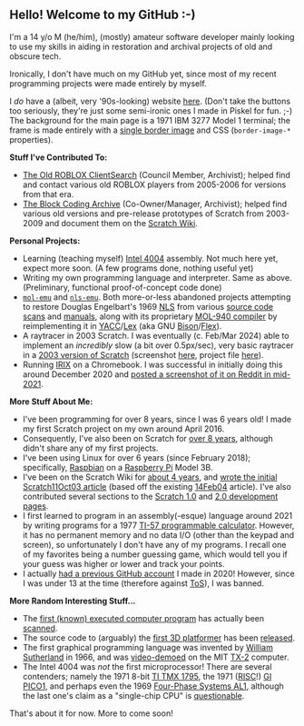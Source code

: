 ## Hello! Welcome to my GitHub :-)

I'm a 14 y/o M (he/him), (mostly) amateur software developer mainly looking to use my skills in aiding in restoration and archival projects of old and obscure tech.

Ironically, I don't have much on my GitHub yet, since most of my recent programming projects were made entirely by myself.

I _do_ have a (albeit, very '90s-looking) website [here](https://artech.neocities.org/). (Don't take the buttons too seriously, they're just some semi-ironic ones I made in Piskel for fun. ;-) The background for the main page is a 1971 IBM 3277 Model 1 terminal; the frame is made entirely with a [single border image](https://artech.neocities.org/border.png) and CSS (`border-image-*` properties).

**Stuff I've Contributed To:**

* [The Old ROBLOX ClientSearch](https://clientsearch.tumblr.com/) (Council Member, Archivist); helped find and contact various old ROBLOX players from 2005-2006 for versions from that era.
* [The Block Coding Archive](https://tbca.nukley.com/) (Co-Owner/Manager, Archivist); helped find various old versions and pre-release prototypes of Scratch from 2003-2009 and document them on the [Scratch Wiki](https://en.scratch-wiki.info/).

**Personal Projects:**

* Learning (teaching myself) [Intel 4004](https://en.wikipedia.org/wiki/Intel_4004) assembly. Not much here yet, expect more soon. (A few programs done, nothing useful yet)
* Writing my own programming language and interpreter. Same as above. (Preliminary, functional proof-of-concept code done)
* [`mol-emu`](https://github.com/artech-dvd/mol-emu/) and [`nls-emu`](https://github.com/artech-dvd/nls-emu/). Both more-or-less abandoned projects attempting to restore Douglas Engelbart's 1969 [NLS](https://en.wikipedia.org/wiki/NLS_(computer_system)) from various [source code scans](https://bitsavers.org/pdf/sri/arc/sds-940/NLS_Sources_Part_1_Nov69.pdf) and [manuals](https://bitsavers.org/pdf/sri/arc/sds-940/NLS_System_Guide_19691021.pdf), along with its proprietary [MOL-940 compiler](https://bitsavers.org/pdf/sri/arc/rulifson/MOL940_Preliminary_Specification_For_An_Algol-Like_Machine_Oriented_Language_For_The_SDS_940_Mar68.pdf) by reimplementing it in [YACC](https://en.wikipedia.org/wiki/Yacc)/[Lex](https://en.wikipedia.org/wiki/Lex_(software)) (aka GNU [Bison](https://en.wikipedia.org/wiki/GNU_Bison)/[Flex](https://en.wikipedia.org/wiki/Flex_(lexical_analyser_generator))).
* A raytracer in 2003 Scratch. I was eventually (c. Feb/Mar 2024) able to implement an _incredibly_ slow (a bit over 0.5px/sec), very basic raytracer in a [2003 version of Scratch](https://en.scratch-wiki.info/wiki/Scratch_11Oct03) (screenshot [here](https://artech.neocities.org/raytracer.png), project file [here](https://www.mediafire.com/file/wz9q3g5v6bp0yev/raytracer-final-final.scratch/file)).
* Running [IRIX](https://en.wikipedia.org/wiki/IRIX) on a Chromebook. I was successful in initially doing this around December 2020 and [posted a screenshot of it on Reddit in mid-2021](https://www.reddit.com/r/IRIX/comments/o4bt0q/irix_on_a_chromebook/).

**More Stuff About Me:**

* I've been programming for over 8 years, since I was 6 years old! I made my first Scratch project on my own around April 2016.
* Consequently, I've also been on Scratch for [over 8 years](https://scratch.mit.edu/users/danielgle/), although didn't share any of my first projects.
* I've been using Linux for over 6 years (since February 2018); specifically, [Raspbian](https://en.wikipedia.org/wiki/Raspbian) on a [Raspberry Pi](https://en.wikipedia.org/wiki/Raspberry_Pi) Model 3B.
* I've been on the Scratch Wiki for [about 4 years](https://en.scratch-wiki.info/w/index.php?title=User:Retro_person&action=history), and [wrote the initial Scratch11Oct03 article](https://en.scratch-wiki.info/w/index.php?title=Scratch_11Oct03&oldid=316319) (based off the existing [14Feb04](https://en.scratch-wiki.info/wiki/Scratch_14Feb04) article). I've also contributed several sections to the [Scratch 1.0](https://en.scratch-wiki.info/wiki/Development_of_Scratch_1.0) and [2.0 development pages](https://en.scratch-wiki.info/wiki/Development_of_Scratch_2.0).
* I first learned to program in an assembly(-esque) language around 2021 by writing programs for a 1977 [TI-57 programmable calculator](https://en.wikipedia.org/wiki/TI-57). However, it has no permanent memory and no data I/O (other than the keypad and screen), so unfortunately I don't have any of my programs. I recall one of my favorites being a number guessing game, which would tell you if your guess was higher or lower and track your points.
* I actually [had a previous GitHub account](https://web.archive.org/web/20210325003620/github.com/retro-person) I made in 2020! However, since I was under 13 at the time (therefore against [ToS](https://docs.github.com/en/site-policy/github-terms/github-terms-of-service)), I was banned.

**More Random Interesting Stuff...**

* The [first (known) executed computer program](https://en.wikipedia.org/wiki/Manchester_Baby#First_programs) has actually been [scanned](http://www.cs.man.ac.uk/CCS/Archive/misc/hcf1.gif).
* The source code to (arguably) the [first 3D platformer](https://en.wikipedia.org/wiki/Alpha_Waves) has been [released](https://web.archive.org/web/20150812145405/http://cc3d.free.fr/Alpha-Waves.zip).
* The first graphical programming language was invented by [William Sutherland](https://en.wikipedia.org/wiki/Bert_Sutherland) in 1966, and was [video-demoed](https://www.youtube.com/watch?v=NLyIYmPfCps) on the MIT [TX-2](https://en.wikipedia.org/wiki/TX-2) computer.
* The Intel 4004 was _not_ the first microprocessor! There are several contenders; namely the 1971 8-bit [TI TMX 1795](https://en.wikipedia.org/wiki/Microprocessor#Texas_Instruments_TMX_1795_(1970%E2%80%931971)), the 1971 ([RISC](https://en.wikipedia.org/wiki/Reduced_instruction_set_computer)!) [GI PICO1](https://en.wikipedia.org/wiki/Microprocessor#Pico/General_Instrument_(1971)), and perhaps even the 1969 [Four-Phase Systems AL1](https://www.cpushack.com/2014/08/15/four-phase-systems-al1-processor-8-bits-by-lee-boysel/), although the last one's claim as a "single-chip CPU" is [questionable](https://www.righto.com/2015/05/the-texas-instruments-tmx-1795-first.html#:~:text=MOS/LSI%20processors.-,Four%2DPhase%20AL1,-If%20one%20person).

That's about it for now. More to come soon!
